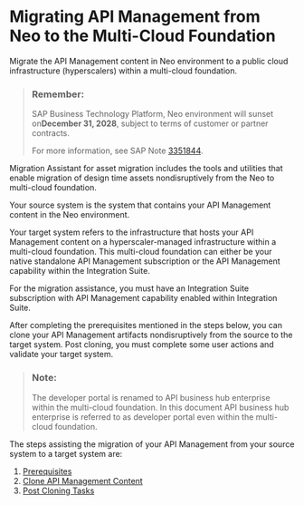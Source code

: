 <!-- loio92f2da1419ba4506a2a18cdc75dd6f29 -->

# Migrating API Management from Neo to the Multi-Cloud Foundation

Migrate the API Management content in Neo environment to a public cloud infrastructure \(hyperscalers\) within a multi-cloud foundation.



> ### Remember:  
> SAP Business Technology Platform, Neo environment will sunset on**December 31, 2028**, subject to terms of customer or partner contracts.
> 
> For more information, see SAP Note [3351844](https://me.sap.com/notes/3351844).

Migration Assistant for asset migration includes the tools and utilities that enable migration of design time assets nondisruptively from the Neo to multi-cloud foundation.

Your source system is the system that contains your API Management content in the Neo environment.

Your target system refers to the infrastructure that hosts your API Management content on a hyperscaler-managed infrastructure within a multi-cloud foundation. This multi-cloud foundation can either be your native standalone API Management subscription or the API Management capability within the Integration Suite.

For the migration assistance, you must have an Integration Suite subscription with API Management capability enabled within Integration Suite.

After completing the prerequisites mentioned in the steps below, you can clone your API Management artifacts nondisruptively from the source to the target system. Post cloning, you must complete some user actions and validate your target system.

> ### Note:  
> The developer portal is renamed to API business hub enterprise within the multi-cloud foundation. In this document API business hub enterprise is referred to as developer portal even within the multi-cloud foundation.

The steps assisting the migration of your API Management from your source system to a target system are:

1.  [Prerequisites](prerequisites-c1904bc.md)
2.  [Clone API Management Content](clone-api-management-content-7abd887.md)
3.  [Post Cloning Tasks](post-cloning-tasks-116d82c.md)

